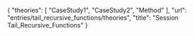 {
    "theories": [
        "CaseStudy1",
        "CaseStudy2",
        "Method"
    ],
    "url": "entries/tail_recursive_functions/theories",
    "title": "Session Tail_Recursive_Functions"
}